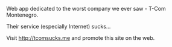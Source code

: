 Web app dedicated to the worst company we ever saw - T-Com Montenegro. 

Their service (especially Internet) sucks...

Visit http://tcomsucks.me and promote this site on the web.